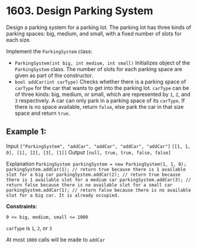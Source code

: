 # 1603. Design Parking System
Design a parking system for a parking lot. The parking lot has three kinds of parking spaces: big, medium, and small, with a fixed number of slots for each size.

Implement the `ParkingSystem` class:

- `ParkingSystem(int big, int medium, int small)` Initializes object of the ``ParkingSystem`` class. The number of slots for each parking space are given as part of the constructor.
- `bool addCar(int carType)` Checks whether there is a parking space of `carType` for the car that wants to get into the parking lot. `carType` can be of three kinds: big, medium, or small, which are represented by `1`, `2`, and `3` respectively. A car can only park in a parking space of its `carType`. If there is no space available, return `false`, else park the car in that size space and return `true`.

## Example 1:

Input
`["ParkingSystem", "addCar", "addCar", "addCar", "addCar"]`
`[[1, 1, 0], [1], [2], [3], [1]]`
Output
`[null, true, true, false, false]`

Explanation
`ParkingSystem parkingSystem = new ParkingSystem(1, 1, 0);
parkingSystem.addCar(1); // return true because there is 1 available slot for a big car
parkingSystem.addCar(2); // return true because there is 1 available slot for a medium car
parkingSystem.addCar(3); // return false because there is no available slot for a small car
parkingSystem.addCar(1); // return false because there is no available slot for a big car. It is already occupied.`



**Constraints**:

`0 <= big, medium, small <= 1000`

`carType` is `1`, `2`, or `3`

At most `1000` calls will be made to `addCar`
